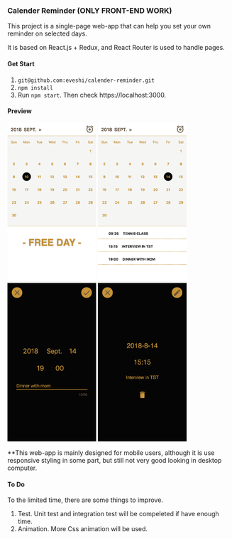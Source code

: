 ### Calender Reminder (ONLY FRONT-END WORK)

This project is a single-page web-app that can help you set your own reminder on selected days.

It is based on React.js + Redux, and React Router is used to handle pages.

#### Get Start
1. `git@github.com:eveshi/calender-reminder.git`
2. `npm install`
3. Run `npm start`. Then check https://localhost:3000.

#### Preview
<img width="200" src="https://raw.githubusercontent.com/eveshi/calender-reminder/master/README_IMAGE/home_free.png"> <img width="200" src="https://github.com/eveshi/calender-reminder/blob/master/README_IMAGE/home.png"> <img width="200" src="https://raw.githubusercontent.com/eveshi/calender-reminder/master/README_IMAGE/add_reminder.png"> <img width="200" src="https://raw.githubusercontent.com/eveshi/calender-reminder/master/README_IMAGE/check%20reminder.png">

**This web-app is mainly designed for mobile users, although it is use responsive styling in some part, but still not very good looking in desktop computer.

#### To Do

To the limited time, there are some things to improve.

1. Test. Unit test and integration test will be compeleted if have enough time.
2. Animation. More Css animation will be used.
